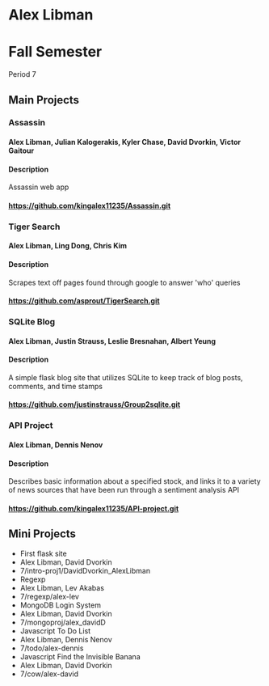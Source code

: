 Alex Libman
============

# Fall Semester
Period 7

## Main Projects
### Assassin
#### Alex Libman, Julian Kalogerakis, Kyler Chase, David Dvorkin, Victor Gaitour
#### Description
Assassin web app
#### https://github.com/kingalex11235/Assassin.git

### Tiger Search
#### Alex Libman, Ling Dong, Chris Kim
#### Description
Scrapes text off pages found through google to answer 'who' queries
#### https://github.com/asprout/TigerSearch.git

### SQLite Blog
#### Alex Libman, Justin Strauss, Leslie Bresnahan, Albert Yeung
#### Description
A simple flask blog site that utilizes SQLite to keep track of blog posts, comments, and time stamps
#### https://github.com/justinstrauss/Group2sqlite.git

### API Project
#### Alex Libman, Dennis Nenov
#### Description
Describes basic information about a specified stock, and links it to a variety of news sources that have been run through a sentiment analysis API
#### https://github.com/kingalex11235/API-project.git

## Mini Projects

 * First flask site
  * Alex Libman, David Dvorkin
  * 7/intro-proj1/DavidDvorkin_AlexLibman
 * Regexp
  * Alex Libman, Lev Akabas
  * 7/regexp/alex-lev
 * MongoDB Login System
  * Alex Libman, David Dvorkin
  * 7/mongoproj/alex_davidD
 * Javascript To Do List
  * Alex Libman, Dennis Nenov
  * 7/todo/alex-dennis
 * Javascript Find the Invisible Banana
  * Alex Libman, David Dvorkin
  * 7/cow/alex-david
